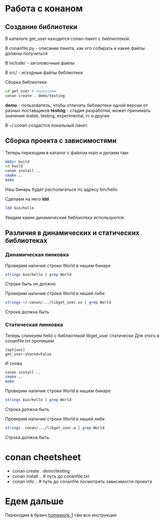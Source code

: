 # Работа с конаном

## Создание библиотеки
В каталоге get_user находится conan-пакет с библиотекой.

В conanfile.py - описание пакета, как его собирать и какие файлы должны получиться

В include/ - заголовочные файлы

В src/ - исходные файлы библиотеки

Сборка библиотеки
```bash
cd get_user # переходим 
conan create . demo/testing
```

**demo** - пользователь, чтобы отличать библиотеки одной версии от разных поставщиков
**testing** - стадия разработки, может принимать значения stable, testing, experimental, rc и другие

В ~/.conan создастся локальный пакет.

## Сборка проекта с зависимостями

Теперь переходим в каталог с файлом main и делаем там:
```bash
mkdir build
cd build
conan install ..
cmake ..
make
```
Наш бинарь будет располагаться по адресу bin/hello

Сделаем на него **ldd**
```bash
ldd bin/hello
```
Увидим какие динамические библиотеки используются.

## Различия в динамических и статических библиотеках

### Динамическая линковка
Проверим наличие строки World в нашем бинаре
```bash
strings bin/hello | grep World
```
Строки быть не должно

Проверим наличие строки World в нашей либе
```bash
strings ~/.conan/.../libget_user.so | grep World
```
Строка должна быть

### Статическая линковка
Теперь слинкуем hello с библиотекой libget_user статически
Для этого в conanfile.txt пропишем
```
[options]
get_user:shared=False
```

И снова
```bash
conan install ..
cmake ..
make
```

Проверим наличие строки World в нашем бинаре
```bash
strings bin/hello | grep World
```
Строка должна быть

Проверим наличие строки World в нашей либе
```bash
strings .conan/.../libget_user.a | grep World
```
Строка должна быть

# conan cheetsheet
- conan create . demo/testing
- conan install .. # путь до conanfile.txt
- conan info .. # путь до conanfile посмотреть зависимости проекта

# Едем дальше
Переходим в бранч [homework-1](https://github.com/460s/meeting_backend/tree/homework-1) там все инструкции

